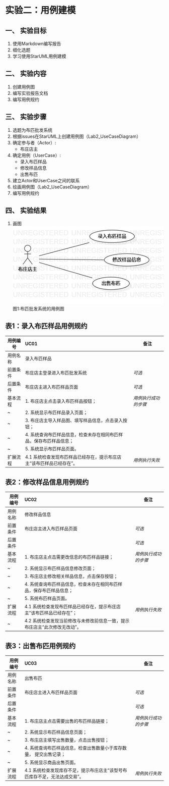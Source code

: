# 实验二：用例建模  

## 一、 实验目标  

1. 使用Markdown编写报告
2. 细化选题
3. 学习使用StarUML用例建模

## 二、 实验内容  

1. 创建用例图
2. 编写实验报告文档
3. 编写用例规约
   
## 三、 实验步骤  
   
1. 选题为布匹批发系统
2. 根据issues在StarUML上创建用例图（Lab2_UseCaseDiagram）
3. 确定参与者（Actor）:  
      - 布庄店主   
4. 确定用例（UserCase）:   
      - 录入布匹样品
      - 修改样品信息
      - 出售布匹
5. 建立Actor和UserCase之间的联系
6. 绘画用例图（Lab2_UseCaseDiagram）
7. 编写用例规约
   
## 四、 实验结果  

1. 画图  
![用例图](./Lab2_UseCaseDiagram.jpg)  
图1:布匹批发系统的用例图

## 表1：录入布匹样品用例规约  

用例编号  | UC01 | 备注  
-|:-|-  
用例名称  | 录入布匹样品  |   
前置条件  |  布庄店主登录进入布匹批发系统   | *可选*   
后置条件  | 布庄店主进入布匹样品页面     | *可选*   
基本流程  | 1. 布庄店主点击录入布匹样品按钮；  |*用例执行成功的步骤*    
~| 2. 系统显示布匹样品录入页面；  |   
~| 3. 布庄店主导入样品图、填写样品信息，点击录入按钮；  |   
~| 4. 系统查询布匹样品信息，检查未存在相同布匹样品，保存布匹样品信息；  |   
~| 5. 系统显示布匹样品页面。  |  
扩展流程  | 4.1 系统检查发现布匹样品已经存在，提示布庄店主“该布匹样品已经存在”。 |*用例执行失败*    


## 表2：修改样品信息用例规约  

用例编号  | UC02 | 备注  
-|:-|-  
用例名称  | 修改样品信息  |   
前置条件  |  布庄店主进入布匹样品页面   | *可选*   
后置条件  |    | *可选*   
基本流程  | 1. 布庄店主点击需更改信息的布匹样品链接；  |*用例执行成功的步骤*    
~| 2. 系统显示布匹样品信息修改页面；  |   
~| 3. 布庄店主修改相关样品信息，点击保存按钮；  |   
~| 4. 系统查询布匹样品信息，检查未存在相同布匹样品，保存布匹样品信息；  |   
~| 5. 系统布匹样品页面。  |  
扩展流程  | 4.1 系统检查发现布匹样品已经存在，提示布庄店主“该布匹样品已经存在”；  |*用例执行失败*    
~| 4.2 系统检查发现当前修改与未修改前信息一致，提示布庄店主“此次修改无改动”。  |  

## 表3：出售布匹用例规约  

用例编号  | UC03 | 备注  
-|:-|-  
用例名称  | 出售布匹  |   
前置条件  |  布庄店主进入布匹样品页面   | *可选*   
后置条件  |     | *可选*   
基本流程  | 1. 布庄店主点击需要出售的布匹样品链接；  |*用例执行成功的步骤*    
~| 2. 系统显示布匹样品信息页面；  |   
~| 3. 布庄店主填写出售数量，点击出售按钮；  |   
~| 4. 系统查询布匹样品信息，检查出售数量小于库存数量， 提交出售记录； |   
~| 5. 系统显示商品出售页面。  |  
扩展流程  | 4.1 系统检查发现库存不足，提示布庄店主“该型号布匹库存不足，无法达成交易”。  |*用例执行失败* 

